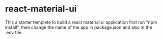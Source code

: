 # react-material-ui

This a starter templete to build a react material ui application
first run "npm install", then change the name of the app in package.json and also in the .env file.

